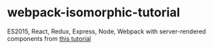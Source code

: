 # webpack-isomorphic-tutorial
ES2015, React, Redux, Express, Node, Webpack with server-rendered components from [this tutorial](http://spraso.com/managing-isomorphic-state-with-react-js-and-redux/#comment-13)
